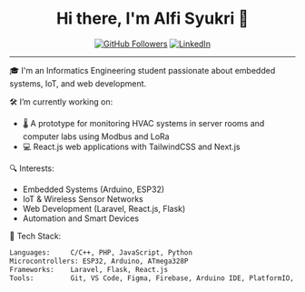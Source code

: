 <h1 align="center">Hi there, I'm Alfi Syukri 👋</h1>

<p align="center">
  <a href="https://github.com/alfsykr"><img src="https://img.shields.io/github/followers/alfsykr?label=Follow&style=social" alt="GitHub Followers"></a>
  <a href="https://www.linkedin.com/in/alfsykr"><img src="https://img.shields.io/badge/LinkedIn-Connect-blue?logo=linkedin" alt="LinkedIn"></a>
</p>

---

🎓 I'm an Informatics Engineering student passionate about embedded systems, IoT, and web development.

🛠️ I’m currently working on:

- 🌡️ A prototype for monitoring HVAC systems in server rooms and computer labs using Modbus and LoRa
- 💻 React.js web applications with TailwindCSS and Next.js

🔍 Interests:

- Embedded Systems (Arduino, ESP32)
- IoT & Wireless Sensor Networks
- Web Development (Laravel, React.js, Flask)
- Automation and Smart Devices

🧰 Tech Stack:

```bash
Languages:     C/C++, PHP, JavaScript, Python
Microcontrollers: ESP32, Arduino, ATmega328P
Frameworks:    Laravel, Flask, React.js
Tools:         Git, VS Code, Figma, Firebase, Arduino IDE, PlatformIO, Eagle
```
